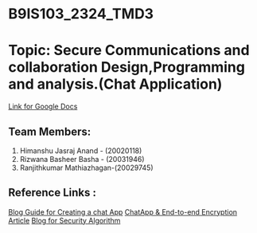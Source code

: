 # B9IS103_2324_TMD3
# Topic: Secure Communications and collaboration Design,Programming and analysis.(Chat Application)

 [Link for Google Docs](https://docs.google.com/document/d/1cGaIiWyDcL1yrtYu_2z-NQ1amFtkb8YRZ_OrkCXNO-Q/edit?usp=sharing)
 
 ## Team Members: 

 1. Himanshu Jasraj Anand - (20020118)        
 2. Rizwana Basheer Basha - (20031946)
 3. Ranjithkumar Mathiazhagan-(20029745)

## Reference Links :

[Blog Guide for Creating a chat App]( https://getstream.io/blog/build-chat-messaging-app/)
[ChatApp & End-to-end Encryption Article](https://www.qed42.com/insights/developing-a-real-time-secure-chat-application-like-whatsapp-signal-with-end-to-end-encryption#top)
[Blog for Security Algorithm](https://dev.to/alexsam986/secure-instant-messaging-platform-the-importance-of-security-algorithm-in-chat-apps-53ip)
